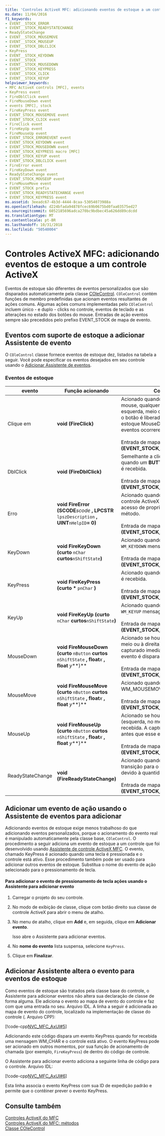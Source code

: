 ```yaml
---
title: 'Controles ActiveX MFC: adicionando eventos de estoque a um controle ActiveX'
ms.date: 11/04/2016
f1_keywords:
- EVENT__STOCK_ERROR
- EVENT__STOCK_READYSTATECHANGE
- ReadyStateChange
- EVENT__STOCK_MOUSEMOVE
- EVENT__STOCK_MOUSEUP
- EVENT__STOCK_DBLCLICK
- KeyPress
- EVENT__STOCK_KEYDOWN
- EVENT__STOCK
- EVENT__STOCK_MOUSEDOWN
- EVENT__STOCK_KEYPRESS
- EVENT__STOCK_CLICK
- EVENT__STOCK_KEYUP
helpviewer_keywords:
- MFC ActiveX controls [MFC], events
- KeyPress event
- FireDblClick event
- FireMouseDown event
- events [MFC], stock
- FireKeyPress event
- EVENT_STOCK_MOUSEMOVE event
- EVENT_STOCK_CLICK event
- FireClick event
- FireKeyUp event
- FireMouseUp event
- EVENT_STOCK_ERROREVENT event
- EVENT_STOCK_KEYDOWN event
- EVENT_STOCK_MOUSEDOWN event
- EVENT_STOCK_KEYPRESS macro [MFC]
- EVENT_STOCK_KEYUP event
- EVENT_STOCK_DBLCLICK event
- FireError event
- FireKeyDown event
- ReadyStateChange event
- EVENT_STOCK_MOUSEUP event
- FireMouseMove event
- EVENT_STOCK prefix
- EVENT_STOCK_READYSTATECHANGE event
- EVENT_STOCK_KEYPRESS event
ms.assetid: 3eeadc67-4b3d-4444-8caa-53054073988a
ms.openlocfilehash: d224bfada94878fcec69b0675bd0faa03575ed27
ms.sourcegitcommit: 6052185696adca270bc9bdbec45a626dd89cdcdd
ms.translationtype: MT
ms.contentlocale: pt-BR
ms.lasthandoff: 10/31/2018
ms.locfileid: "50540004"
---
```

# <a name="mfc-activex-controls-adding-stock-events-to-an-activex-control"></a>Controles ActiveX MFC: adicionando eventos de estoque a um controle ActiveX

Eventos de estoque são diferentes de eventos personalizados que são disparados automaticamente pela classe [COleControl](../mfc/reference/colecontrol-class.md). `COleControl` contém funções de membro predefinidas que acionam eventos resultantes de ações comuns. Algumas ações comuns implementadas pelo `COleControl` incluem único - e duplo - clicks no controle, eventos de teclado e as alterações no estado dos botões do mouse. Entradas de ação eventos sempre são precedidos pelo prefixo EVENT_STOCK de mapa de evento.

##  <a name="_core_stock_events_supported_by_classwizard"></a> Eventos com suporte de estoque a adicionar Assistente de evento

O `COleControl` classe fornece eventos de estoque dez, listados na tabela a seguir. Você pode especificar os eventos desejados em seu controle usando o [Adicionar Assistente de eventos](../ide/add-event-wizard.md).

### <a name="stock-events"></a>Eventos de estoque

|evento|Função acionando|Comentários|
|-----------|---------------------|--------------|
|Clique em|**void (FireClick)**|Acionado quando o controle captura o mouse, qualquer **BUTTONUP** (à esquerda, meio ou à direita) é recebida, e o botão é liberado sobre o controle. O estoque MouseDown e MouseUp eventos ocorrerem antes desse evento.<br /><br /> Entrada de mapa de evento: **(EVENT_STOCK_CLICK)**|
|DblClick|**void (FireDblClick)**|Semelhante a clique, mas disparado quando um **BUTTONDBLCLK** mensagem é recebida.<br /><br /> Entrada de mapa de evento: **(EVENT_STOCK_DBLCLICK)**|
|Erro|**void FireError (SCODE***scode* **, LPCSTR** `lpszDescription` **, UINT**`nHelpID`**= 0)**|Acionado quando ocorre um erro em seu controle ActiveX fora do escopo de um acesso de propriedade ou chamada de método.<br /><br /> Entrada de mapa de evento: **(EVENT_STOCK_ERROREVENT)**|
|KeyDown|**void FireKeyDown (curto** `nChar` **curtos**`nShiftState`**)**|Acionado quando um `WM_SYSKEYDOWN` ou `WM_KEYDOWN` mensagem é recebida.<br /><br /> Entrada de mapa de evento: **(EVENT_STOCK_KEYDOWN)**|
|KeyPress|**void FireKeyPress (curto** <strong>\*</strong> `pnChar` **)**|Acionado quando um `WM_CHAR` mensagem é recebida.<br /><br /> Entrada de mapa de evento: **(EVENT_STOCK_KEYPRESS)**|
|KeyUp|**void FireKeyUp (curto** `nChar` **curtos**`nShiftState`**)**|Acionado quando um `WM_SYSKEYUP` ou `WM_KEYUP` mensagem é recebida.<br /><br /> Entrada de mapa de evento: **(EVENT_STOCK_KEYUP)**|
|MouseDown|**void FireMouseDown (curto** `nButton` **curtos** `nShiftState` **, float***x* **, float** *y***)**|Acionado se houver **é** (esquerda, no meio ou à direita) é recebida. O mouse é capturado imediatamente antes que este evento é disparado.<br /><br /> Entrada de mapa de evento: **(EVENT_STOCK_MOUSEDOWN)**|
|MouseMove|**void FireMouseMove (curto** `nButton` **curtos** `nShiftState` **, float***x* **, float** *y***)**|Acionado quando uma mensagem WM_MOUSEMOVE é recebida.<br /><br /> Entrada de mapa de evento: **(EVENT_STOCK_MOUSEMOVE)**|
|MouseUp|**void FireMouseUp (curto** `nButton` **curtos** `nShiftState` **, float***x* **, float** *y***)**|Acionado se houver **BUTTONUP** (esquerda, no meio ou à direita) é recebida. A captura do mouse é liberada antes que esse evento é acionado.<br /><br /> Entrada de mapa de evento: **(EVENT_STOCK_MOUSEUP)**|
|ReadyStateChange|**void (FireReadyStateChange)**|Acionado quando um controle fizer a transição para o próximo estado pronto devido à quantidade de dados recebidos.<br /><br /> Entrada de mapa de evento: **(EVENT_STOCK_READYSTATECHANGE)**|

##  <a name="_core_adding_a_stock_event_using_classwizard"></a> Adicionar um evento de ação usando o Assistente de eventos para adicionar

Adicionando eventos de estoque exige menos trabalhoso do que adicionando eventos personalizados, porque o acionamento do evento real é manipulado automaticamente pela classe base, `COleControl`. O procedimento a seguir adiciona um evento de estoque a um controle que foi desenvolvido usando [Assistente de controle ActiveX MFC](../mfc/reference/mfc-activex-control-wizard.md). O evento, chamado KeyPress é acionado quando uma tecla é pressionada e o controle está ativo. Esse procedimento também pode ser usado para adicionar outros eventos de estoque. Substitua o nome do evento de ação selecionado para o pressionamento de tecla.

#### <a name="to-add-the-keypress-stock-event-using-the-add-event-wizard"></a>Para adicionar o evento de pressionamento de tecla ações usando o Assistente para adicionar evento

1. Carregar o projeto do seu controle.

1. No modo de exibição de classe, clique com botão direito sua classe de controle ActiveX para abrir o menu de atalho.

1. No menu de atalho, clique em **Add** e, em seguida, clique em **Adicionar evento**.

   Isso abre o Assistente para adicionar eventos.

1. No **nome do evento** lista suspensa, selecione `KeyPress`.

1. Clique em **Finalizar**.

##  <a name="_core_classwizard_changes_for_stock_events"></a> Adicionar Assistente altera o evento para eventos de estoque

Como eventos de estoque são tratados pela classe base do controle, o Assistente para adicionar eventos não altera sua declaração de classe de forma alguma. Ele adiciona o evento ao mapa de evento do controle e faz com que uma entrada no seu. Arquivo IDL. A linha a seguir é adicionada ao mapa de evento do controle, localizado na implementação de classe do controle (. Arquivo CPP):

[!code-cpp[NVC_MFC_AxUI#5](../mfc/codesnippet/cpp/mfc-activex-controls-adding-stock-events-to-an-activex-control_1.cpp)]

Adicionando este código dispara um evento KeyPress quando for recebida uma mensagem WM_CHAR e o controle está ativo. O evento KeyPress pode ser acionado em outros momentos, por sua função de acionamento de chamada (por exemplo, `FireKeyPress`) de dentro do código de controle.

O Assistente para adicionar evento adiciona a seguinte linha de código para o controle. Arquivo IDL:

[!code-cpp[NVC_MFC_AxUI#6](../mfc/codesnippet/cpp/mfc-activex-controls-adding-stock-events-to-an-activex-control_2.idl)]

Esta linha associa o evento KeyPress com sua ID de expedição padrão e permite que o contêiner prever o evento KeyPress.

## <a name="see-also"></a>Consulte também

[Controles ActiveX do MFC](../mfc/mfc-activex-controls.md)<br/>
[Controles ActiveX do MFC: métodos](../mfc/mfc-activex-controls-methods.md)<br/>
[Classe COleControl](../mfc/reference/colecontrol-class.md)
